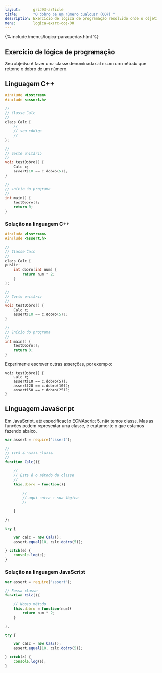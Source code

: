 ```yaml
---
layout:      grid93-article
title:       "O dobro de um número qualquer (OOP) "
description: Exercício de lógica de programação resolvido onde o objetivo é criar uma classe para calcular o dobro de um número qualquer.
menu:        logica-exerc-oop-00
---
```


{% include /menus/logica-paraquedas.html %}

Exercício de lógica de programação
---

Seu objetivo é fazer uma classe denominada `Calc` com um método que retorne o dobro de um número.


Linguagem C++
---

```c
#include <iostream>
#include <assert.h>

//
// Classe Calc
//
class Calc {
    //
    // seu código
    //
};

//
// Teste unitário
//
void testDobro() {
    Calc c;
    assert(10 == c.dobro(5));
}

//
// Início do programa
//
int main() {
    testDobro();
    return 0;
}
```


### Solução na linguagem C++

```c
#include <iostream>
#include <assert.h>

//
// Classe Calc
//
class Calc {
public:
    int dobro(int num) {
        return num * 2;
    }
};

//
// Teste unitário
//
void testDobro() {
    Calc c;
    assert(10 == c.dobro(5));
}

//
// Início do programa
//
int main() {
    testDobro();
    return 0;
}
```


Experimente escrever outras asserções, por exemplo:

    void testDobro() {
        Calc c;
        assert(10 == c.dobro(5));
        assert(20 == c.dobro(10));
        assert(50 == c.dobro(25));
    }




Linguagem JavaScript
---

Em JavaScript, até especificação ECMAscript 5, não temos classe. Mas as funções podem representar uma classe, é 
exatamente o que estamos fazendo abaixo.


```javascript
var assert = require('assert');

//
// Está é nossa classe
//
function Calc(){

    //
    // Este é o método da classe
    //
    this.dobro = function(){
    
        //
        // aqui entra a sua lógica
        //

    }

};

try {

    var calc = new Calc();
    assert.equal(10, calc.dobro(5));

} catch(e) {
    console.log(e);
}
```


### Solução na linguagem JavaScript

```javascript
var assert = require('assert');

// Nossa classe
function Calc(){

    // Nosso método
    this.dobro = function(num){
        return num * 2;
    }

};

try {

    var calc = new Calc();
    assert.equal(10, calc.dobro(5));

} catch(e) {
    console.log(e);
}
```
